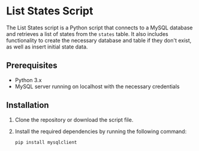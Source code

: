 # List States Script

The List States script is a Python script that connects to a MySQL database and retrieves a list of states from the `states` table. It also includes functionality to create the necessary database and table if they don't exist, as well as insert initial state data.

## Prerequisites

- Python 3.x
- MySQL server running on localhost with the necessary credentials

## Installation

1. Clone the repository or download the script file.

2. Install the required dependencies by running the following command:

   ```bash
   pip install mysqlclient

